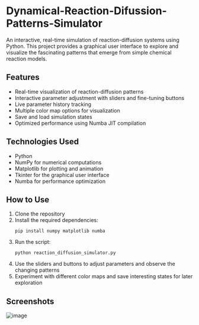 # Dynamical-Reaction-Difussion-Patterns-Simulator
An interactive, real-time simulation of reaction-diffusion systems using Python. This project provides a graphical user interface to explore and visualize the fascinating patterns that emerge from simple chemical reaction models.

## Features

- Real-time visualization of reaction-diffusion patterns
- Interactive parameter adjustment with sliders and fine-tuning buttons
- Live parameter history tracking
- Multiple color map options for visualization
- Save and load simulation states
- Optimized performance using Numba JIT compilation

## Technologies Used

- Python
- NumPy for numerical computations
- Matplotlib for plotting and animation
- Tkinter for the graphical user interface
- Numba for performance optimization

## How to Use

1. Clone the repository
2. Install the required dependencies:
   ```
   pip install numpy matplotlib numba
   ```
3. Run the script:
   ```
   python reaction_diffusion_simulator.py
   ```
4. Use the sliders and buttons to adjust parameters and observe the changing patterns
5. Experiment with different color maps and save interesting states for later exploration

## Screenshots

![image](https://github.com/user-attachments/assets/5635d8d9-79ea-46a0-a957-e72d90166441)



